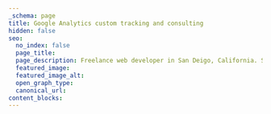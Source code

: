 ```yaml
---
_schema: page
title: Google Analytics custom tracking and consulting
hidden: false
seo:
  no_index: false
  page_title:
  page_description: Freelance web developer in San Deigo, California. Services include custom tracking plan strategy and development, e-commerce tracking, and website audit and consulting.
  featured_image:
  featured_image_alt:
  open_graph_type:
  canonical_url:
content_blocks:
---
```

